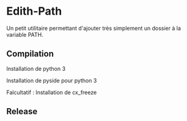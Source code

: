 Edith-Path
==========

Un petit utilitaire permettant d'ajouter très simplement un dossier à la variable PATH.


Compilation
-----------

Installation de python 3

Installation de pyside pour python 3


Falcultatif : Installation de cx_freeze 


Release
-------





